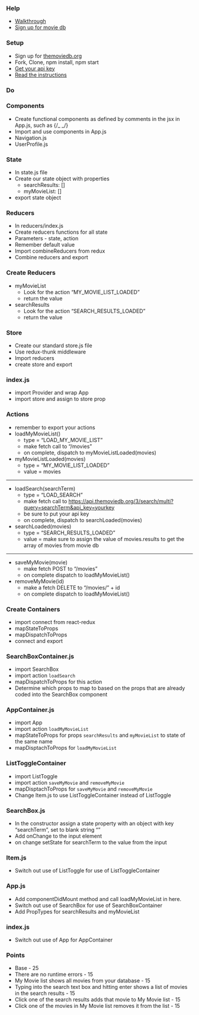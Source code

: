 ### Help

- [Walkthrough](https://youtu.be/bMsq98aLHAA)
- [Sign up for movie db](https://youtu.be/XSX2w8VPID0)

### Setup

- Sign up for [themoviedb.org](https://www.themoviedb.org/documentation/api)
- Fork, Clone, npm install, npm start
- [Get your api key](https://www.themoviedb.org/settings/api)
- [Read the instructions](https://developers.themoviedb.org/3/getting-started/introduction)

### Do

### Components

- Create functional components as defined by comments in the jsx in App.js, such as {/_ <Navigation> _/}
- Import and use components in App.js
- Navigation.js
- UserProfile.js

### State

- In state.js file
- Create our state object with properties
  - searchResults: []
  - myMovieList: []
- export state object

### Reducers

- In reducers/index.js
- Create reducers functions for all state
- Parameters - state, action
- Remember default value
- Import combineReducers from redux
- Combine reducers and export

### Create Reducers

- myMovieList
  - Look for the action “MY_MOVIE_LIST_LOADED”
  - return the value
- searchResults
  - Look for the action “SEARCH_RESULTS_LOADED”
  - return the value

### Store

- Create our standard store.js file
- Use redux-thunk middleware
- Import reducers
- create store and export

### index.js

- import Provider and wrap App
- import store and assign to store prop

### Actions

- remember to export your actions
- loadMyMovieList()
  - type = “LOAD_MY_MOVIE_LIST”
  - make fetch call to “/movies”
  - on complete, dispatch to myMovieListLoaded(movies)
- myMovieListLoaded(movies)
  - type = “MY_MOVIE_LIST_LOADED”
  - value = movies

---

- loadSearch(searchTerm)
  - type = “LOAD_SEARCH”
  - make fetch call to https://api.themoviedb.org/3/search/multi?query=searchTerm&api_key=yourkey
  - be sure to put your api key
  - on complete, dispatch to searchLoaded(movies)
- searchLoaded(movies)
  - type = “SEARCH_RESULTS_LOADED”
  - value = make sure to assign the value of movies.results to get the array of movies from movie db

---

- saveMyMovie(movie)
  - make fetch POST to “/movies”
  - on complete dispatch to loadMyMovieList()
- removeMyMovie(id)
  - make a fetch DELETE to “/movies/” + id
  - on complete dispatch to loadMyMovieList()

### Create Containers

- import connect from react-redux
- mapStateToProps
- mapDispatchToProps
- connect and export

### SearchBoxContainer.js

- import SearchBox
- import action `loadSearch`
- mapDispatchToProps for this action
- Determine which props to map to based on the props that are already coded into the SearchBox component

### AppContainer.js

- import App
- import action `loadMyMovieList`
- mapStateToProps for props `searchResults` and `myMovieList` to state of the same name
- mapDisptachToProps for `loadMyMovieList`

### ListToggleContainer

- import ListToggle
- import action `saveMyMovie` and `removeMyMovie`
- mapDisptachToProps for `saveMyMovie` and `removeMyMovie`
- Change Item.js to use ListToggleContainer instead of ListToggle

### SearchBox.js

- In the constructor assign a state property with an object with key “searchTerm”, set to blank string “”
- Add onChange to the input element
- on change setState for searchTerm to the value from the input

### Item.js

- Switch out use of ListToggle for use of ListToggleContainer

### App.js

- Add componentDidMount method and call loadMyMovieList in here.
- Switch out use of SearchBox for use of SearchBoxContainer
- Add PropTypes for searchResults and myMovieList

### index.js

- Switch out use of App for AppContainer

### Points

- Base - 25
- There are no runtime errors - 15
- My Movie list shows all movies from your database - 15
- Typing into the search text box and hitting enter shows a list of movies in the search results - 15
- Click one of the search results adds that movie to My Movie list - 15
- Click one of the movies in My Movie list removes it from the list - 15
